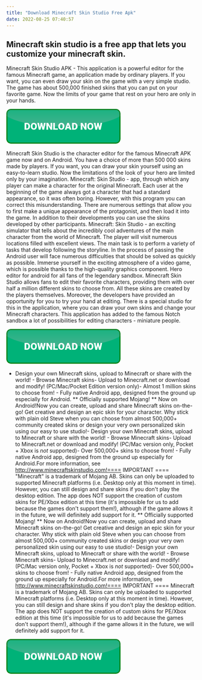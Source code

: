 ```yaml
---
title: "Download Minecraft Skin Studio Free Apk"
date: 2022-08-25 07:40:57
---
```


## Minecraft skin studio is a free app that lets you customize your minecraft skin.

Minecraft Skin Studio APK - This application is a powerful editor for the famous Minecraft game, an application made by ordinary players. If you want, you can even draw your skin on the game with a very simple studio. The game has about 500,000 finished skins that you can put on your favorite game. Now the limits of your game that rest on your hero are only in your hands.

[![button](https://github.com/minecraftbay/minecraftbay.github.io/blob/main/dlbutton.png?raw=true)](https://minecraftsync.com/download-minecraft-skin)


Minecraft Skin Studio is the character editor for the famous Minecraft APK game now and on Android. You have a choice of more than 500 000 skins made by players. If you want, you can draw your skin yourself using an easy-to-learn studio. Now the limitations of the look of your hero are limited only by your imagination.
Minecraft: Skin Studio - app, through which any player can make a character for the original Minecraft. Each user at the beginning of the game always got a character that had a standard appearance, so it was often boring. However, with this program you can correct this misunderstanding. There are numerous settings that allow you to first make a unique appearance of the protagonist, and then load it into the game. In addition to their developments you can use the skins developed by other participants.
Minecraft: Skin Studio - an exciting simulator that tells about the incredibly cool adventures of the main character from the world of Minecraft. The player will visit numerous locations filled with excellent views. The main task is to perform a variety of tasks that develop following the storyline. In the process of passing the Android user will face numerous difficulties that should be solved as quickly as possible. Immerse yourself in the exciting atmosphere of a video game, which is possible thanks to the high-quality graphics component.
Hero editor for android for all fans of the legendary sandbox. Minecraft Skin Studio allows fans to edit their favorite characters, providing them with over half a million different skins to choose from. All these skins are created by the players themselves. Moreover, the developers have provided an opportunity for you to try your hand at editing. There is a special studio for this in the application, where you can draw your own skins and change your Minecraft characters. This application has added to the famous Notch sandbox a lot of possibilities for editing characters - miniature people.

[![button](https://github.com/minecraftbay/minecraftbay.github.io/blob/main/dlbutton.png?raw=true)](https://minecraftsync.com/download-minecraft-skin)


- Design your own Minecraft skins, upload to Minecraft or share with the world! - Browse Minecraft skins- Upload to Minecraft.net or download and modify! (PC/Mac/Pocket Edition version only)- Almost 1 million skins to choose from! - Fully native Android app, designed from the ground up especially for Android.
** Officially supported Mojang! ** Now on Android!Now you can create, upload and share Minecraft skins on-the-go! Get creative and design an epic skin for your character. Why stick with plain old Steve when you can choose from almost 500,000+ community created skins or design your very own personalized skin using our easy to use studio!- Design your own Minecraft skins, upload to Minecraft or share with the world! - Browse Minecraft skins- Upload to Minecraft.net or download and modify! (PC/Mac version only, Pocket + Xbox is *not* supported)- Over 500,000+ skins to choose from! - Fully native Android app, designed from the ground up especially for Android.For more information, see http://www.minecraftskinstudio.com!==== IMPORTANT ==== "Minecraft" is a trademark of Mojang AB. Skins can only be uploaded to supported Minecraft platforms (i.e. Desktop only at this moment in time). However, you can still design and share skins if you don't play the desktop edition. The app does NOT support the creation of custom skins for PE/Xbox edition at this time (it's impossible for us to add because the games don't support them!), although if the game allows it in the future, we will definitely add support for it.
** Officially supported Mojang! ** Now on Android!Now you can create, upload and share Minecraft skins on-the-go! Get creative and design an epic skin for your character. Why stick with plain old Steve when you can choose from almost 500,000+ community created skins or design your very own personalized skin using our easy to use studio!- Design your own Minecraft skins, upload to Minecraft or share with the world! - Browse Minecraft skins- Upload to Minecraft.net or download and modify! (PC/Mac version only, Pocket + Xbox is *not* supported)- Over 500,000+ skins to choose from! - Fully native Android app, designed from the ground up especially for Android.For more information, see http://www.minecraftskinstudio.com!==== IMPORTANT ==== Minecraft is a trademark of Mojang AB. Skins can only be uploaded to supported Minecraft platforms (i.e. Desktop only at this moment in time). However, you can still design and share skins if you don't play the desktop edition. The app does NOT support the creation of custom skins for PE/Xbox edition at this time (it's impossible for us to add because the games don't support them!), although if the game allows it in the future, we will definitely add support for it.


[![button](https://github.com/minecraftbay/minecraftbay.github.io/blob/main/dlbutton.png?raw=true)](https://minecraftsync.com/download-minecraft-skin)